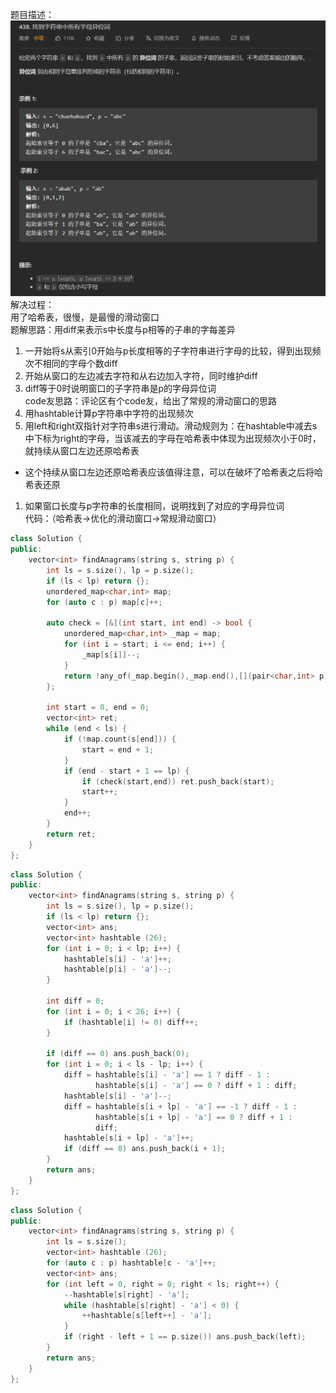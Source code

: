 题目描述：  
![image](/basical/string/image/image61.png)  
解决过程：  
用了哈希表，很慢，是最慢的滑动窗口  
题解思路：用diff来表示s中长度与p相等的子串的字每差异  
1. 一开始将s从索引0开始与p长度相等的子字符串进行字母的比较，得到出现频次不相同的字母个数diff
2. 开始从窗口的左边减去字符和从右边加入字符，同时维护diff
3. diff等于0时说明窗口的子字符串是p的字母异位词  
code友思路：评论区有个code友，给出了常规的滑动窗口的思路  
1. 用hashtable计算p字符串中字符的出现频次
2. 用left和right双指针对字符串s进行滑动。滑动规则为：在hashtable中减去s中下标为right的字母，当该减去的字母在哈希表中体现为出现频次小于0时，就持续从窗口左边还原哈希表
- 这个持续从窗口左边还原哈希表应该值得注意，可以在破坏了哈希表之后将哈希表还原
1. 如果窗口长度与p字符串的长度相同，说明找到了对应的字母异位词  
代码：（哈希表→优化的滑动窗口→常规滑动窗口）  
```cpp
class Solution {
public:
    vector<int> findAnagrams(string s, string p) {
        int ls = s.size(), lp = p.size();
        if (ls < lp) return {};
        unordered_map<char,int> map;
        for (auto c : p) map[c]++;

        auto check = [&](int start, int end) -> bool {
            unordered_map<char,int> _map = map;
            for (int i = start; i <= end; i++) {
                _map[s[i]]--;
            }
            return !any_of(_map.begin(),_map.end(),[](pair<char,int> p) {return p.second != 0;});
        };

        int start = 0, end = 0;
        vector<int> ret;
        while (end < ls) {
            if (!map.count(s[end])) {
                start = end + 1;
            }
            if (end - start + 1 == lp) {
                if (check(start,end)) ret.push_back(start);
                start++;
            }
            end++;
        }
        return ret;
    }
};
```  
```cpp
class Solution {
public:
    vector<int> findAnagrams(string s, string p) {
        int ls = s.size(), lp = p.size();
        if (ls < lp) return {};
        vector<int> ans;
        vector<int> hashtable (26);
        for (int i = 0; i < lp; i++) {
            hashtable[s[i] - 'a']++;
            hashtable[p[i] - 'a']--;
        }

        int diff = 0;
        for (int i = 0; i < 26; i++) {
            if (hashtable[i] != 0) diff++;
        }

        if (diff == 0) ans.push_back(0);
        for (int i = 0; i < ls - lp; i++) {
            diff = hashtable[s[i] - 'a'] == 1 ? diff - 1 : 
                   hashtable[s[i] - 'a'] == 0 ? diff + 1 : diff;
            hashtable[s[i] - 'a']--;
            diff = hashtable[s[i + lp] - 'a'] == -1 ? diff - 1 : 
                   hashtable[s[i + lp] - 'a'] == 0 ? diff + 1 : 
                   diff;
            hashtable[s[i + lp] - 'a']++;
            if (diff == 0) ans.push_back(i + 1);
        }
        return ans;
    }
};
```  
```cpp
class Solution {
public:
    vector<int> findAnagrams(string s, string p) {
        int ls = s.size();
        vector<int> hashtable (26);
        for (auto c : p) hashtable[c - 'a']++;
        vector<int> ans;
        for (int left = 0, right = 0; right < ls; right++) {
            --hashtable[s[right] - 'a'];
            while (hashtable[s[right] - 'a'] < 0) {
                ++hashtable[s[left++] - 'a'];
            }
            if (right - left + 1 == p.size()) ans.push_back(left);
        }
        return ans;
    }
};
```